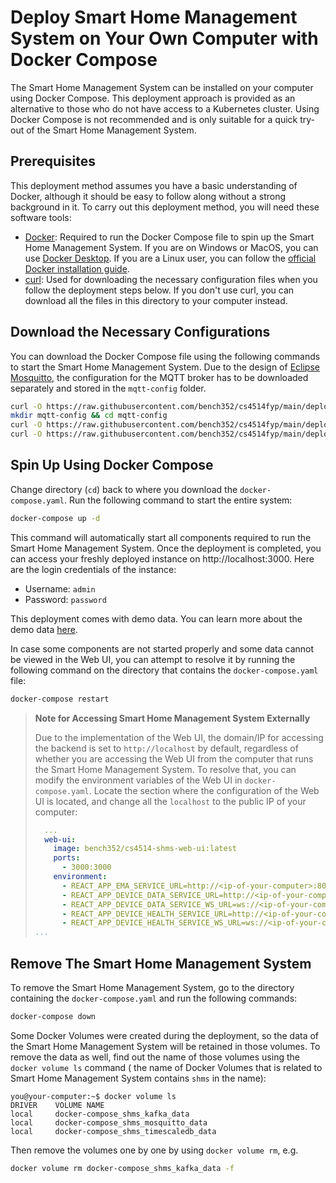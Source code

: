 # Deploy Smart Home Management System on Your Own Computer with Docker Compose

The Smart Home Management System can be installed on your computer using Docker Compose. This deployment approach is
provided as an alternative to those who do not have access to a Kubernetes cluster. Using Docker Compose is not
recommended and is only suitable for a quick try-out of the Smart Home Management System.

## Prerequisites

This deployment method assumes you have a basic understanding of Docker, although it should be easy to follow along
without a strong background in it. To carry out this deployment method, you will need these software tools:

- [Docker](https://www.docker.com/): Required to run the Docker Compose file to spin up the Smart Home Management
  System. If you are on Windows or MacOS, you can use [Docker Desktop](https://www.docker.com/products/docker-desktop/).
  If you are a Linux user, you can follow
  the [official Docker installation guide](https://docs.docker.com/engine/install/).
- [curl](https://curl.se/): Used for downloading the necessary configuration files when you follow the deployment steps
  below. If you don't use curl, you can download all the files in this directory to your computer instead.

## Download the Necessary Configurations

You can download the Docker Compose file using the following commands to start the Smart Home Management System. Due to
the design of [Eclipse Mosquitto](https://hub.docker.com/_/eclipse-mosquitto/), the configuration for the MQTT broker
has to be downloaded separately and stored in the `mqtt-config` folder.

```bash
curl -O https://raw.githubusercontent.com/bench352/cs4514fyp/main/deployment/docker-compose/docker-compose.yaml
mkdir mqtt-config && cd mqtt-config
curl -O https://raw.githubusercontent.com/bench352/cs4514fyp/main/deployment/docker-compose/mqtt-config/mosquitto.conf
curl -O https://raw.githubusercontent.com/bench352/cs4514fyp/main/deployment/docker-compose/mqtt-config/passwordfile
```

## Spin Up Using Docker Compose

Change directory (`cd`) back to where you download the `docker-compose.yaml`. Run the following command to start the
entire system:

```bash
docker-compose up -d
```

This command will automatically start all components required to run the Smart Home Management System. Once the
deployment is completed, you can access your freshly deployed instance on http://localhost:3000. Here are the login
credentials of the instance:

- Username: `admin`
- Password: `password`

This deployment comes with demo data. You can learn more about the demo data [here](../../extra-info/DEMO-DATA.md).

In case some components are not started properly and some data cannot be viewed in the Web UI, you can attempt to
resolve it by running the following command on the directory that contains the `docker-compose.yaml` file:

```bash
docker-compose restart
```

> **Note for Accessing Smart Home Management System Externally**
>
> Due to the implementation of the Web UI, the domain/IP for accessing the backend is set to `http://localhost` by
> default, regardless of whether you are accessing the Web UI from the computer that runs the Smart Home Management
> System. To resolve that, you can modify the environment variables of the Web UI in `docker-compose.yaml`. Locate the
> section where the configuration of the Web UI is located, and change all the `localhost` to the public IP of your
> computer:
>
> ```yaml
>   ...
>   web-ui:
>     image: bench352/cs4514-shms-web-ui:latest
>     ports:
>       - 3000:3000
>     environment:
>       - REACT_APP_EMA_SERVICE_URL=http://<ip-of-your-computer>:8000
>       - REACT_APP_DEVICE_DATA_SERVICE_URL=http://<ip-of-your-computer>:8001
>       - REACT_APP_DEVICE_DATA_SERVICE_WS_URL=ws://<ip-of-your-computer>:8001
>       - REACT_APP_DEVICE_HEALTH_SERVICE_URL=http://<ip-of-your-computer>:8002
>       - REACT_APP_DEVICE_HEALTH_SERVICE_WS_URL=ws://<ip-of-your-computer>:8002
> ...
> ```

## Remove The Smart Home Management System

To remove the Smart Home Management System, go to the directory containing the `docker-compose.yaml` and run the
following commands:

```bash
docker-compose down
```

Some Docker Volumes were created during the deployment, so the data of the Smart Home Management System will be retained
in those volumes. To remove the data as well, find out the name of those volumes using the `docker volume ls` command (
the name of Docker Volumes that is related to Smart Home Management System contains `shms` in the name):

```
you@your-computer:~$ docker volume ls
DRIVER    VOLUME NAME
local     docker-compose_shms_kafka_data
local     docker-compose_shms_mosquitto_data
local     docker-compose_shms_timescaledb_data
```

Then remove the volumes one by one by using `docker volume rm`, e.g.

```bash
docker volume rm docker-compose_shms_kafka_data -f
```

